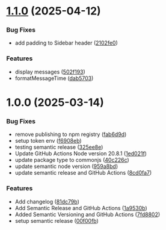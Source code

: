 # [1.1.0](https://github.com/flowz0/chat-app/compare/v1.0.0...v1.1.0) (2025-04-12)


### Bug Fixes

* add padding to Sidebar header ([2102fe0](https://github.com/flowz0/chat-app/commit/2102fe027291d3b15c13ee0e4cae7c0652a8b4b3))


### Features

* display messages ([502f193](https://github.com/flowz0/chat-app/commit/502f193698daed422f53f1a5938d9d21ab45aefc))
* formatMessageTime ([dab5703](https://github.com/flowz0/chat-app/commit/dab5703ace38eea049a92df73321a5657f60e618))

# 1.0.0 (2025-03-14)


### Bug Fixes

* remove publishing to npm registry ([fab6d9d](https://github.com/flowz0/chat-app/commit/fab6d9d6f44db4d2b632ca262b4ea73a34c1fd9e))
* setup token env ([f6908eb](https://github.com/flowz0/chat-app/commit/f6908eba4c24ef643d5326cfc4cf86381c13a04b))
* testing semantic release ([325ee8e](https://github.com/flowz0/chat-app/commit/325ee8e175b0ac5ba1ca16a5239ea38039775772))
* Update GitHub Actions Node version 20.8.1 ([1ed021f](https://github.com/flowz0/chat-app/commit/1ed021f9a50c51ff068328b259fffa5416f2cff5))
* update package type to commonjs ([40c226c](https://github.com/flowz0/chat-app/commit/40c226cfb99e24012cdacca1d626354c6062fa55))
* update semantic node version ([959a8bd](https://github.com/flowz0/chat-app/commit/959a8bddc5ce8bccf72ce4f5261d954d4c70a59e))
* update semantic release and GitHub Actions ([8cd0fa7](https://github.com/flowz0/chat-app/commit/8cd0fa7e2dd8936db04673967f0e24d924e20c52))


### Features

* Add changelog ([81dc79b](https://github.com/flowz0/chat-app/commit/81dc79ba611537a76ccd1847ee400a858cd3c93b))
* Add Semantic Release and GitHub Actions ([1a9530b](https://github.com/flowz0/chat-app/commit/1a9530b0216fd9929bde848e628b9207f0c8d99c))
* Added Semantic Versioning and GitHub Actions ([7fd8802](https://github.com/flowz0/chat-app/commit/7fd8802b3c615b0b9663efb98f5a586914d22277))
* setup semantic release ([00f00fb](https://github.com/flowz0/chat-app/commit/00f00fb47e5838e099809d2bb8d8782b8a3f994e))

